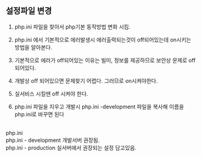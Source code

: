 ## 설정파일 변경

1. php.ini 파일을 찾아서 php기본 동작방법 변화 시킴.

2. php.ini 에서 기본적으로 에러발생시 에러출력되는것이 off되어있는데 on시키는 방법을 알아본다.

3. 기본적으로 에러가 off되어있는 이유는 빌미, 정보를 제공하므로 보안상 문제로 off되어있다. 

4. 개발상 off 되어있으면 문제찾기 어렵다. 그러므로 on시켜야한다.

5. 실서비스 시킬땐 off 시켜야 한다.

6. php.ini 파일을 지우고 개발시 php.ini -development 파일을 복사해 이름을 php.ini로 바꾸면 된다
<br>
php.ini<br>
php.ini - development 개발서버 권장됨.<br>
php.ini - production 실서버에서 권장되는 설정 담고있음.<br>

